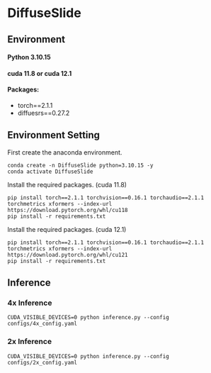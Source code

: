 # DiffuseSlide

## Environment
#### Python 3.10.15
#### cuda 11.8 or cuda 12.1
#### Packages:
* torch==2.1.1   
* diffuesrs==0.27.2

## Environment Setting
First create the anaconda environment.
```Shell
conda create -n DiffuseSlide python=3.10.15 -y
conda activate DiffuseSlide
```

Install the required packages. (cuda 11.8)
```Shell
pip install torch==2.1.1 torchvision==0.16.1 torchaudio==2.1.1 torchmetrics xformers --index-url https://download.pytorch.org/whl/cu118
pip install -r requirements.txt
```
Install the required packages. (cuda 12.1)
```Shell
pip install torch==2.1.1 torchvision==0.16.1 torchaudio==2.1.1 torchmetrics xformers --index-url https://download.pytorch.org/whl/cu121
pip install -r requirements.txt
```

## Inference 
### 4x Inference
```Shell
CUDA_VISIBLE_DEVICES=0 python inference.py --config configs/4x_config.yaml
```
### 2x Inference
```Shell
CUDA_VISIBLE_DEVICES=0 python inference.py --config configs/2x_config.yaml
```